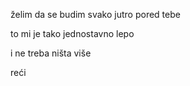 želim da se
budim
svako jutro
pored
tebe

to mi je
tako
jednostavno
lepo

i ne treba
ništa
više

reći
